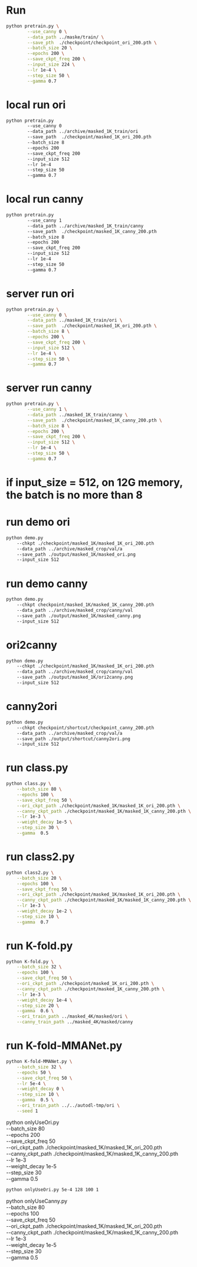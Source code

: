 # Run
```bash
python pretrain.py \
        --use_canny 0 \
        --data_path ../maske/train/ \
        --save_pth  ./checkpoint/checkpoint_ori_200.pth \
        --batch_size 20 \
        --epochs 200 \
        --save_ckpt_freq 200 \
        --input_size 224 \
        --lr 1e-4 \
        --step_size 50 \
        --gamma 0.7
```

# local run ori
```bash
python pretrain.py
        --use_canny 0
        --data_path ../archive/masked_1K_train/ori
        --save_path  ./checkpoint/masked_1K_ori_200.pth
        --batch_size 8
        --epochs 200
        --save_ckpt_freq 200
        --input_size 512
        --lr 1e-4
        --step_size 50
        --gamma 0.7
```

# local run canny
```bash
python pretrain.py
        --use_canny 1
        --data_path ../archive/masked_1K_train/canny
        --save_path  ./checkpoint/masked_1K_canny_200.pth
        --batch_size 8
        --epochs 200
        --save_ckpt_freq 200
        --input_size 512
        --lr 1e-4
        --step_size 50
        --gamma 0.7
```

# server run ori
```bash
python pretrain.py \
        --use_canny 0 \
        --data_path ../masked_1K_train/ori \
        --save_path  ./checkpoint/masked_1K_ori_200.pth \
        --batch_size 8 \
        --epochs 200 \
        --save_ckpt_freq 200 \
        --input_size 512 \
        --lr 1e-4 \
        --step_size 50 \
        --gamma 0.7
```

# server run canny
```bash
python pretrain.py \
        --use_canny 1 \
        --data_path ../masked_1K_train/canny \
        --save_path  ./checkpoint/masked_1K_canny_200.pth \
        --batch_size 8 \
        --epochs 200 \
        --save_ckpt_freq 200 \
        --input_size 512 \
        --lr 1e-4 \
        --step_size 50 \
        --gamma 0.7
```

# if input_size = 512, on 12G memory, the batch is no more than 8 

# run demo ori
```bash
python demo.py
    --chkpt ./checkpoint/masked_1K/masked_1K_ori_200.pth
    --data_path ../archive/masked_crop/val/a
    --save_path ./output/masked_1K/masked_ori.png
    --input_size 512
```

# run demo canny
```bash
python demo.py
    --chkpt checkpoint/masked_1K/masked_1K_canny_200.pth
    --data_path ../archive/masked_crop/canny/val
    --save_path ./output/masked_1K/masked_canny.png
    --input_size 512
```

# ori2canny
```bash
python demo.py
    --chkpt ./checkpoint/masked_1K/masked_1K_ori_200.pth
    --data_path ../archive/masked_crop/canny/val
    --save_path ./output/masked_1K/ori2canny.png
    --input_size 512
```

# canny2ori
```bash
python demo.py
    --chkpt checkpoint/shortcut/checkpoint_canny_200.pth
    --data_path ../archive/masked_crop/val/a
    --save_path ./output/shortcut/canny2ori.png
    --input_size 512
```

# run class.py
```bash
python class.py \
    --batch_size 80 \
    --epochs 100 \
    --save_ckpt_freq 50 \
    --ori_ckpt_path ./checkpoint/masked_1K/masked_1K_ori_200.pth \
    --canny_ckpt_path ./checkpoint/masked_1K/masked_1K_canny_200.pth \
    --lr 1e-3 \
    --weight_decay 1e-5 \
    --step_size 30 \
    --gamma  0.5
```

# run class2.py
```bash
python class2.py \
    --batch_size 20 \
    --epochs 100 \
    --save_ckpt_freq 50 \
    --ori_ckpt_path ./checkpoint/masked_1K/masked_1K_ori_200.pth \
    --canny_ckpt_path ./checkpoint/masked_1K/masked_1K_canny_200.pth \
    --lr 1e-3 \
    --weight_decay 1e-2 \
    --step_size 10 \
    --gamma  0.7
```

# run K-fold.py
```bash
python K-fold.py \
    --batch_size 32 \
    --epochs 100 \
    --save_ckpt_freq 50 \
    --ori_ckpt_path ./checkpoint/masked_1K_ori_200.pth \
    --canny_ckpt_path ./checkpoint/masked_1K_canny_200.pth \
    --lr 1e-3 \
    --weight_decay 1e-4 \
    --step_size 20 \
    --gamma  0.6 \
    --ori_train_path ../masked_4K/masked/ori \
    --canny_train_path ../masked_4K/masked/canny 
```

# run K-fold-MMANet.py
```bash
python K-fold-MMANet.py \
    --batch_size 32 \
    --epochs 50 \
    --save_ckpt_freq 50 \
    --lr 5e-4 \
    --weight_decay 0 \
    --step_size 10 \
    --gamma  0.5 \
    --ori_train_path ../../autodl-tmp/ori \
    --seed 1
```

python onlyUseOri.py \
    --batch_size 80 \
    --epochs 200 \
    --save_ckpt_freq 50 \
    --ori_ckpt_path ./checkpoint/masked_1K/masked_1K_ori_200.pth \
    --canny_ckpt_path ./checkpoint/masked_1K/masked_1K_canny_200.pth \
    --lr 1e-3 \
    --weight_decay 1e-5 \
    --step_size 30 \
    --gamma  0.5

```bash
python onlyUseOri.py 5e-4 128 100 1
```

python onlyUseCanny.py \
    --batch_size 80 \
    --epochs 100 \
    --save_ckpt_freq 50 \
    --ori_ckpt_path ./checkpoint/masked_1K/masked_1K_ori_200.pth \
    --canny_ckpt_path ./checkpoint/masked_1K/masked_1K_canny_200.pth \
    --lr 1e-3 \
    --weight_decay 1e-5 \
    --step_size 30 \
    --gamma  0.5